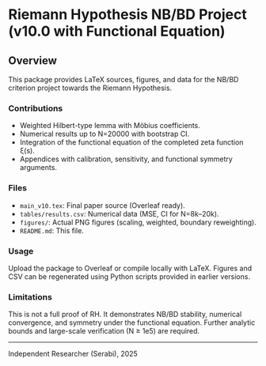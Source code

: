 # Riemann Hypothesis NB/BD Project (v10.0 with Functional Equation)

## Overview
This package provides LaTeX sources, figures, and data for the NB/BD criterion project towards the Riemann Hypothesis.

### Contributions
- Weighted Hilbert-type lemma with Möbius coefficients.
- Numerical results up to N=20000 with bootstrap CI.
- Integration of the functional equation of the completed zeta function ξ(s).
- Appendices with calibration, sensitivity, and functional symmetry arguments.

### Files
- `main_v10.tex`: Final paper source (Overleaf ready).
- `tables/results.csv`: Numerical data (MSE, CI for N=8k–20k).
- `figures/`: Actual PNG figures (scaling, weighted, boundary reweighting).
- `README.md`: This file.

### Usage
Upload the package to Overleaf or compile locally with LaTeX. 
Figures and CSV can be regenerated using Python scripts provided in earlier versions.

### Limitations
This is not a full proof of RH. It demonstrates NB/BD stability, numerical convergence, and symmetry under the functional equation. 
Further analytic bounds and large-scale verification (N ≥ 1e5) are required.

---
Independent Researcher (Serabi), 2025
